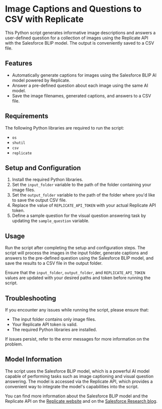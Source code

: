 # Image Captions and Questions to CSV with Replicate

This Python script generates informative image descriptions and answers a user-defined question for a collection of images using the Replicate API with the Salesforce BLIP model. The output is conveniently saved to a CSV file.

## Features

- Automatically generate captions for images using the Salesforce BLIP AI model powered by Replicate.
- Answer a pre-defined question about each image using the same AI model.
- Save the image filenames, generated captions, and answers to a CSV file.

## Requirements

The following Python libraries are required to run the script:

- `os`
- `shutil`
- `csv`
- `replicate`

## Setup and Configuration

1. Install the required Python libraries.
2. Set the `input_folder` variable to the path of the folder containing your image files.
3. Set the `output_folder` variable to the path of the folder where you'd like to save the output CSV file.
4. Replace the value of `REPLICATE_API_TOKEN` with your actual Replicate API token.
5. Define a sample question for the visual question answering task by updating the `sample_question` variable.

## Usage

Run the script after completing the setup and configuration steps. The script will process the images in the input folder, generate captions and answers to the pre-defined question using the Salesforce BLIP model, and save the results to a CSV file in the output folder.

Ensure that the `input_folder`, `output_folder`, and `REPLICATE_API_TOKEN` values are updated with your desired paths and token before running the script.

## Troubleshooting

If you encounter any issues while running the script, please ensure that:

- The input folder contains only image files.
- Your Replicate API token is valid.
- The required Python libraries are installed.

If issues persist, refer to the error messages for more information on the problem.

## Model Information

The script uses the Salesforce BLIP model, which is a powerful AI model capable of performing tasks such as image captioning and visual question answering. The model is accessed via the Replicate API, which provides a convenient way to integrate the model's capabilities into the script.

You can find more information about the Salesforce BLIP model and the Replicate API on the [Replicate website](https://replicate.com/salesforce/blip/api) and on the [Salesforce Research blog](https://blog.salesforceairesearch.com/blip-2/).
